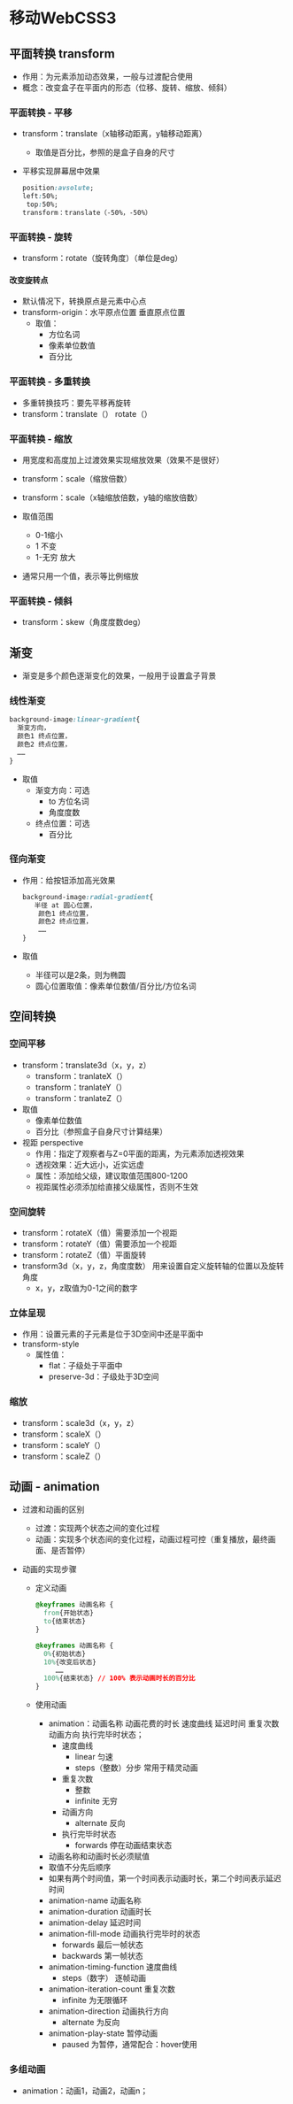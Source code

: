 # 移动WebCSS3

## 平面转换 transform

* 作用：为元素添加动态效果，一般与过渡配合使用
* 概念：改变盒子在平面内的形态（位移、旋转、缩放、倾斜）

### 平面转换 - 平移

* transform：translate（x轴移动距离，y轴移动距离）

  * 取值是百分比，参照的是盒子自身的尺寸

* 平移实现屏幕居中效果

  ``` css
  position:avsolute;
  left:50%;
   top:50%;
  transform：translate（-50%，-50%）
  ```

### 平面转换 -  旋转

* transform：rotate（旋转角度）（单位是deg）

#### 改变旋转点

* 默认情况下，转换原点是元素中心点
* transform-origin：水平原点位置 垂直原点位置
  * 取值：
    * 方位名词
    * 像素单位数值
    * 百分比

### 平面转换 - 多重转换

* 多重转换技巧：要先平移再旋转
* transform：translate（） rotate（）

### 平面转换 - 缩放

* 用宽度和高度加上过渡效果实现缩放效果（效果不是很好）

* transform：scale（缩放倍数）
* transform：scale（x轴缩放倍数，y轴的缩放倍数）
* 取值范围
  * 0-1缩小
  * 1 不变
  * 1-无穷 放大
* 通常只用一个值，表示等比例缩放

### 平面转换 - 倾斜

* transform：skew（角度度数deg）

## 渐变

* 渐变是多个颜色逐渐变化的效果，一般用于设置盒子背景

### 线性渐变

```css
background-image:linear-gradient{
  渐变方向，
  颜色1 终点位置，
  颜色2 终点位置，
  ……
}
```

* 取值
  * 渐变方向：可选
    * to 方位名词
    * 角度度数
  * 终点位置：可选
    * 百分比

### 径向渐变

* 作用：给按钮添加高光效果

  ```css
  background-image:radial-gradient{
     半径 at 圆心位置，
      颜色1 终点位置，
      颜色2 终点位置，
      ……
  }
  ```

* 取值	

  * 半径可以是2条，则为椭圆
  * 圆心位置取值：像素单位数值/百分比/方位名词

## 空间转换

### 空间平移

* transform：translate3d（x，y，z）
  * transform：tranlateX（）
  * transform：tranlateY（）
  * transform：tranlateZ（）
* 取值
  * 像素单位数值
  * 百分比（参照盒子自身尺寸计算结果）
* 视距 perspective
  * 作用：指定了观察者与Z=0平面的距离，为元素添加透视效果
  * 透视效果：近大远小，近实远虚
  * 属性：添加给父级，建议取值范围800-1200
  * 视距属性必须添加给直接父级属性，否则不生效

### 空间旋转

* transform：rotateX（值）需要添加一个视距
* transform：rotateY（值）需要添加一个视距
* transform：rotateZ（值）平面旋转
* transform3d（x，y，z，角度度数） 用来设置自定义旋转轴的位置以及旋转角度
  * x，y，z取值为0-1之间的数字

### 立体呈现

* 作用：设置元素的子元素是位于3D空间中还是平面中
* transform-style
  * 属性值：
    * flat：子级处于平面中
    * preserve-3d：子级处于3D空间

### 缩放

* transform：scale3d（x，y，z）
* transform：scaleX（）
* transform：scaleY（）
* transform：scaleZ（）

## 动画 - animation

* 过渡和动画的区别

  * 过渡：实现两个状态之间的变化过程
  * 动画：实现多个状态间的变化过程，动画过程可控（重复播放，最终画面、是否暂停）

* 动画的实现步骤

  * 定义动画

    ```CSS
    @keyframes 动画名称 {
      from{开始状态}
      to{结束状态}
    }
    
    @keyframes 动画名称 {
      0%{初始状态}
      10%{改变后状态}
     	 ……
      100%{结束状态} // 100% 表示动画时长的百分比
    }
    ```

  * 使用动画

    * animation：动画名称 动画花费的时长 速度曲线 延迟时间 重复次数 动画方向 执行完毕时状态；
      * 速度曲线
        * linear 匀速
        * steps（整数）分步 常用于精灵动画
      * 重复次数
        * 整数
        * infinite 无穷
      * 动画方向
        * alternate 反向
      * 执行完毕时状态
        * forwards 停在动画结束状态
    * 动画名称和动画时长必须赋值
    * 取值不分先后顺序
    * 如果有两个时间值，第一个时间表示动画时长，第二个时间表示延迟时间
    * animation-name 动画名称
    * animation-duration 动画时长
    * animation-delay 延迟时间
    * animation-fill-mode 动画执行完毕时的状态
      * forwards 最后一帧状态
      * backwards 第一帧状态
    * animation-timing-function 速度曲线
      * steps（数字） 逐帧动画
    * animation-iteration-count 重复次数
      * infinite 为无限循环
    * animation-direction 动画执行方向
      * alternate 为反向
    * animation-play-state 暂停动画
      * paused 为暂停，通常配合：hover使用

### 多组动画

* animation：动画1，动画2，动画n；
